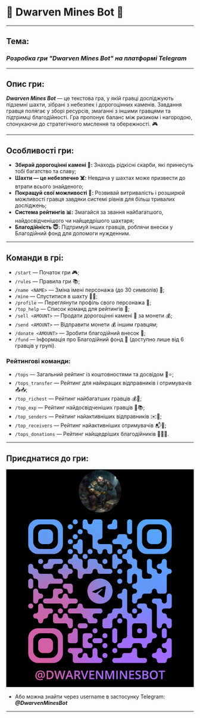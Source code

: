 # 🔰 Dwarven Mines Bot 🔰

---

## **Тема:**
### _Розробка гри "Dwarven Mines Bot" на платформі Telegram_

---

## **Опис гри:**
**_Dwarven Mines Bot_** — це текстова гра, у якій гравці досліджують підземні шахти, зібрані з небезпек і дорогоцінних каменів. 
Завдання гравця полягає у зборі ресурсів, змаганні з іншими гравцями та підтримці благодійності. 
Гра пропонує баланс між ризиком і нагородою, спонукаючи до стратегічного мислення та обережності. 🎮

---

## **Особливості гри:**
- **Збирай дорогоцінні камені 💎:** Знаходь рідкісні скарби, які принесуть тобі багатство та славу;
- **Шахти — це небезпечно ☠️:** Невдача у шахтах може призвести до втрати всього знайденого;
- **Покращуй свої можливості 💪:** Розвивай витривалість і розширюй можливості гравця завдяки системі рівнів для більш тривалих досліджень;
- **Система рейтингів 📊:** Змагайся за звання найбагатшого, найдосвідченішого чи найщедрішого шахтаря;
- **Благодійність 😇:** Підтримуй інших гравців, роблячи внески у Благодійний фонд для допомоги нужденним.

---

## **Команди в грі:**

- `/start` — Початок гри 🎮;
- `/rules` — Правила гри 📚;
- `/name <NAME>` — Зміна імені персонажа (до 30 символів) 🔗;
- `/mine` — Спуститися в шахту 🏃🏾‍;
- `/profile` — Переглянути профіль свого персонажа 👀;
- `/top_help` — Список команд для рейтингів 📜;
- `/sell <AMOUNT>` — Продати дорогоцінні камені 💎 за монети 💰;
- `/send <AMOUNT>` — Відправити монети 💰 іншим гравцям;
- `/donate <AMOUNT>` — Зробити благодійний внесок 💸;
- `/fund` — Інформація про Благодійний фонд 🏯 (доступно лише від 6 гравців у групі).


### **Рейтингові команди:**
- `/tops` — Загальний рейтинг із коштовностями та досвідом 💎⭐;
- `/tops_transfer` — Рейтинг для найкращих відправників і отримувачів 📤📥;
- `/top_richest` — Рейтинг найбагатших гравців 💰👑;
- `/top_exp` — Рейтинг найдосвідченіших гравців 🧠📚;
- `/top_senders` — Рейтинг найактивніших відправників ✉️🚀;
- `/top_receivers` — Рейтинг найактивніших отримувачів 📬🎯;
- `/tops_donations` — Рейтинг найщедріших благодійників 🤝🎁😇.

---

## **Приєднатися до гри:**
![img_3.png](src/Pictures/QRcode.png)

- Або можна знайти через username в застосунку Telegram: **_@DwarvenMinesBot_**

---